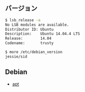 ## バージョン

~~~bash
$ lsb_release -a
No LSB modules are available.
Distributor ID: Ubuntu
Description:    Ubuntu 14.04.4 LTS
Release:        14.04
Codename:       trusty
~~~

~~~bash
$ more /etc/debian_version
jessie/sid
~~~

## Debian

- [apt](debian.apt.md)
